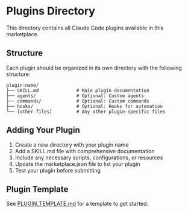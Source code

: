 # Plugins Directory

This directory contains all Claude Code plugins available in this marketplace.

## Structure

Each plugin should be organized in its own directory with the following structure:

```
plugin-name/
├── SKILL.md              # Main plugin documentation
├── agents/               # Optional: Custom agents
├── commands/             # Optional: Custom commands
├── hooks/                # Optional: Hooks for automation
└── [other files]         # Any other plugin-specific files
```

## Adding Your Plugin

1. Create a new directory with your plugin name
2. Add a SKILL.md file with comprehensive documentation
3. Include any necessary scripts, configurations, or resources
4. Update the marketplace.json file to list your plugin
5. Test your plugin before submitting

## Plugin Template

See [PLUGIN_TEMPLATE.md](./PLUGIN_TEMPLATE.md) for a template to get started.

